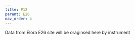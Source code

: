 ```yaml
---
title: P12
parent: E26
nav_order: 4
---
```


Data from Elora E26 site will be oraginsed here by instrument

